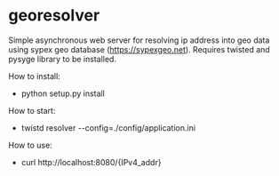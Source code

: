 georesolver
===========

Simple asynchronous web server for resolving ip address into geo data using sypex geo database (https://sypexgeo.net).
Requires twisted and pysyge library to be installed.

How to install:

- python setup.py install

How to start:

- twistd resolver --config=./config/application.ini

How to use:

- curl http://localhost:8080/{IPv4_addr}
